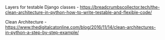 Layers for testable Django classes - https://breadcrumbscollector.tech/the-clean-architecture-in-python-how-to-write-testable-and-flexible-code/

Clean Architecture - https://www.thedigitalcatonline.com/blog/2016/11/14/clean-architectures-in-python-a-step-by-step-example/
